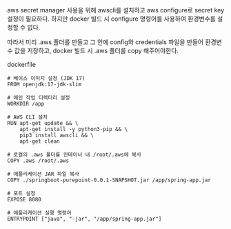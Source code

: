 aws secret manager 사용을 위해 awscli를 설치하고 aws configure로 secret key 설정이 필요하다.
하지만 docker 빌드 시 configure 명령어를 사용하여 환경변수를 설정할 수 없다.

따라서 미리 .aws 폴더를 만들고 그 안에 config와 credentials 파일을 만들어 환경변수 값을 저장하고, docker 빌드 시 .aws 폴더를 copy 해주어야한다.


dockerfile

```
# 베이스 이미지 설정 (JDK 17)
FROM openjdk:17-jdk-slim

# 메인 작업 디렉터리 설정
WORKDIR /app

# AWS CLI 설치
RUN apt-get update && \
    apt-get install -y python3-pip && \
    pip3 install awscli && \
    apt-get clean

# 로컬의 .aws 폴더를 컨테이너 내 /root/.aws에 복사
COPY .aws /root/.aws

# 애플리케이션 JAR 파일 복사
COPY ./springboot-purepoint-0.0.1-SNAPSHOT.jar /app/spring-app.jar

# 포트 설정
EXPOSE 8080

# 애플리케이션 실행 명령어
ENTRYPOINT ["java", "-jar", "/app/spring-app.jar"]

```

